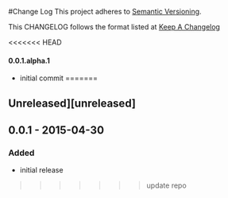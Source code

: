 #Change Log
This project adheres to [Semantic Versioning](http://semver.org/).

This CHANGELOG follows the format listed at [Keep A Changelog](http://keepachangelog.com/)

<<<<<<< HEAD
#### 0.0.1.alpha.1
* initial commit
=======
## Unreleased][unreleased]

## 0.0.1 - 2015-04-30

### Added
- initial release
>>>>>>> update repo

